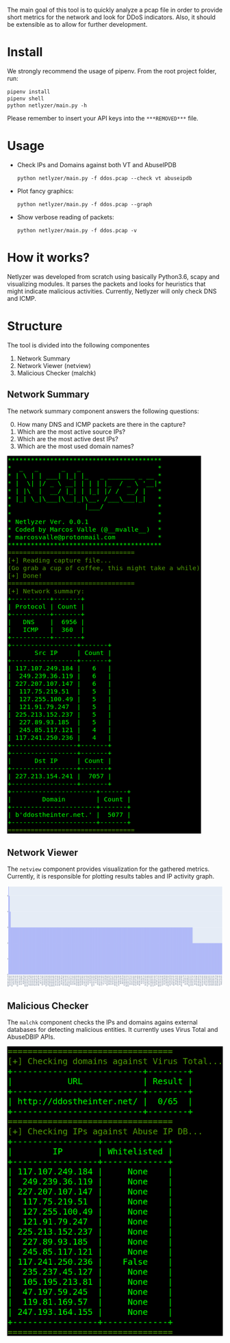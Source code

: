 The main goal of this tool is to quickly analyze a pcap file in order to provide short metrics for the network and look for DDoS indicators. Also, it should be extensible as to allow for further development.

# Install
We strongly recommend the usage of pipenv. From the root project folder, run:

```
pipenv install
pipenv shell
python netlyzer/main.py -h
```

Please remember to insert your API keys into the `***REMOVED***` file.

# Usage

* Check IPs and Domains against both VT and AbuseIPDB
  
      python netlyzer/main.py -f ddos.pcap --check vt abuseipdb
  
* Plot fancy graphics:
  
      python netlyzer/main.py -f ddos.pcap --graph
  
* Show verbose reading of packets:

      python netlyzer/main.py -f ddos.pcap -v
  
# How it works?
Netlyzer was developed from scratch using basically Python3.6, scapy and visualizing modules. It parses the packets and looks for heuristics that might indicate malicious activities. Currently, Netlyzer will only check DNS and ICMP.

# Structure

The tool is divided into the following componentes

1. Network Summary
2. Network Viewer (netview)
3. Malicious Checker (malchk)

## Network Summary
The network summary component answers the following questions:

0. How many DNS and ICMP packets are there in the capture?
1. Which are the most active source IPs?
2. Which are the most active dest IPs?
3. Which are the most used domain names?

![Network Summary example](docs/summary.png)

## Network Viewer
The `netview` component provides visualization for the gathered metrics. Currently, it is responsible for plotting results tables and IP activity graph.

![Graph example](docs/graph.png)

## Malicious Checker
The `malchk` component checks the IPs and domains agains external databases for detecting malicious entities. It currently uses Virus Total and AbuseDBIP APIs.

![VT and AbuseIPDB examples](docs/apis.png)
